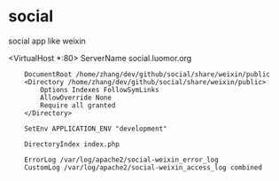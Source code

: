 social
======

social app like weixin

<VirtualHost *:80>
        ServerName social.luomor.org

        DocumentRoot /home/zhang/dev/github/social/share/weixin/public
        <Directory /home/zhang/dev/github/social/share/weixin/public>
            Options Indexes FollowSymLinks
            AllowOverride None
            Require all granted
        </Directory>

        SetEnv APPLICATION_ENV "development"

        DirectoryIndex index.php

        ErrorLog /var/log/apache2/social-weixin_error_log
        CustomLog /var/log/apache2/social-weixin_access_log combined
</VirtualHost>
